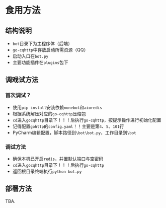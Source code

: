 # 食用方法
## 结构说明
* `bot`目录下为主程序体（后端）
* `go-cqhttp`中存放启动所需资源（QQ）
* 启动入口在`bot.py`
* 主要功能插件在`plugins`包下
## 调~~戏~~试方法
### 首次调试？
* 使用`pip install`安装依赖`nonebot`和`aioredis`
* 根据系统解压对应的`go-cqhttp`压缩包
* `cd`进入`gocqhttp`目录下！！！后执行`go-cqhttp`，按提示操作进行初始化配置
* 记得配置`gohttp`的`config.yaml`！！主要是第`4`、`5`、`101`行
* PyCharm编辑配置，脚本路径到`\bot\bot.py`，工作目录到`\bot`
### 调试方法
* 确保本机已开启`redis`，并置默认端口与空密码
* `cd`进入`gocqhttp`目录下！！！后执行`go-cqhttp`
* 返回根目录终端执行`python bot.py`
## 部署方法
TBA.